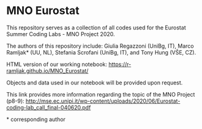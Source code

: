 # MNO Eurostat

This repository serves as a collection of all codes used for the Eurostat Summer Coding Labs - MNO Project 2020. 

The authors of this repository include: Giulia Regazzoni (UniBg, IT), Marco Ramljak* (UU, NL), Stefania Scrofani (UniBg, IT), and Tony Hung (VŠE, CZ).

HTML version of our working notebook: https://r-ramljak.github.io/MNO_Eurostat/

Objects and data used in our notebook will be provided upon request.

This link provides more information regarding the topic of the MNO Project (p8-9): http://mse.ec.unipi.it/wp-content/uploads/2020/06/Eurostat-coding-lab_call_final-040620.pdf 

\* corresponding author
